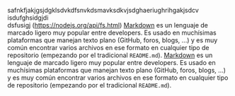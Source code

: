 safnkfjakjgsjdgklsdvkdfsnvkdsmavksdkvjsdghaeriughrihgakjsdcv   isdufghsidgjdi   
dsfusigj 
(https://nodejs.org/api/fs.html)
[Markdown](https://es.wikipedia.org/wiki/Markdown) es un lenguaje de marcado
ligero muy popular entre developers. Es usado en muchísimas plataformas que
manejan texto plano (GitHub, foros, blogs, ...) y es muy común
encontrar varios archivos en ese formato en cualquier tipo de repositorio
(empezando por el tradicional `README.md`).
[Markdown](https://es.wikipedia.org/wiki/Markdozw) es un lenguaje de marcado
ligero muy popular entre developers. Es usado en muchísimas plataformas que
manejan texto plano (GitHub, foros, blogs, ...) y es muy común
encontrar varios archivos en ese formato en cualquier tipo de repositorio
(empezando por el tradicional `README.md`).